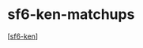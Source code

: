 # sf6-ken-matchups

[[sf6-ken]]

[//begin]: # "Autogenerated link references for markdown compatibility"
[sf6-ken]: sf6-ken "sf6-ken"
[//end]: # "Autogenerated link references"